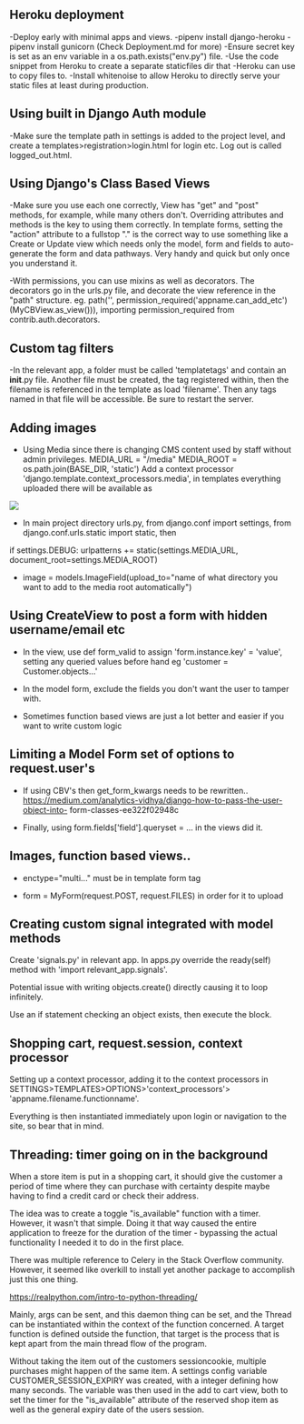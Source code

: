 ## Heroku deployment

-Deploy early with minimal apps and views.
-pipenv install django-heroku
-pipenv install gunicorn (Check Deployment.md for more)
-Ensure secret key is set as an env variable in a os.path.exists("env.py") file.
-Use the code snippet from Heroku to create a separate staticfiles dir that
-Heroku can use to copy files to.
-Install whitenoise to allow Heroku to directly serve your static files at least
during production.

## Using built in Django Auth module

-Make sure the template path in settings is added to the project level, and
create a templates>registration>login.html for login etc. Log out is called
logged_out.html.

## Using Django's Class Based Views

-Make sure you use each one correctly, View has "get" and "post" methods, for
example, while many others don't. Overriding attributes and methods is the key
to using them correctly. In template forms, setting the "action" attribute to
a fullstop "." is the correct way to use something like a Create or Update view
which needs only the model, form and fields to auto-generate the form and data
pathways. Very handy and quick but only once you understand it.

-With permissions, you can use mixins as well as decorators. The decorators go
in the urls.py file, and decorate the view reference in the "path" structure.
eg. path('', permission_required('appname.can_add_etc')(MyCBView.as_view())),
importing permission_required from contrib.auth.decorators.

## Custom tag filters

-In the relevant app, a folder must be called 'templatetags' and contain an
**init**.py file. Another file must be created, the tag registered within, then
the filename is referenced in the template as load 'filename'. Then any tags
named in that file will be accessible. Be sure to restart the server.

## Adding images

- Using Media since there is changing CMS content used by staff without admin
  privileges. MEDIA_URL = "/media" MEDIA_ROOT = os.path.join(BASE_DIR, 'static')
  Add a context processor 'django.template.context_processors.media', in templates
  everything uploaded there will be available as

<img src="{{ MEDIA_URL }}example.jpg">

- In main project directory urls.py, from django.conf import settings, from
  django.conf.urls.static import static, then

if settings.DEBUG:
urlpatterns += static(settings.MEDIA_URL, document_root=settings.MEDIA_ROOT)

- image = models.ImageField(upload_to="name of what directory you want to add
  to the media root automatically")

## Using CreateView to post a form with hidden username/email etc

- In the view, use def form_valid to assign 'form.instance.key' = 'value',
  setting any queried values before hand eg 'customer = Customer.objects...'

- In the model form, exclude the fields you don't want the user to tamper with.

- Sometimes function based views are just a lot better and easier if you want
  to write custom logic

## Limiting a Model Form set of options to request.user's

- If using CBV's then get_form_kwargs needs to be rewritten..
  https://medium.com/analytics-vidhya/django-how-to-pass-the-user-object-into-
  form-classes-ee322f02948c

- Finally, using form.fields['field'].queryset = ... in the views did it.

## Images, function based views..

- enctype="multi..." must be in template form tag

- form = MyForm(request.POST, request.FILES) in order for it to upload

## Creating custom signal integrated with model methods

Create 'signals.py' in relevant app. In apps.py override the ready(self) method
with 'import relevant_app.signals'.

Potential issue with writing objects.create() directly causing it to loop
infinitely.

Use an if statement checking an object exists, then execute the block.

## Shopping cart, request.session, context processor

Setting up a context processor, adding it to the context
processors in SETTINGS>TEMPLATES>OPTIONS>'context_processors'>
'appname.filename.functionname'.

Everything is then instantiated immediately upon login or navigation to the
site, so bear that in mind.

## Threading: timer going on in the background

When a store item is put in a shopping cart, it should give the customer a
period of time where they can purchase with certainty despite maybe having to
find a credit card or check their address.

The idea was to create a toggle "is_available" function with a timer. However,
it wasn't that simple. Doing it that way caused the entire application to
freeze for the duration of the timer - bypassing the actual functionality
I needed it to do in the first place.

There was multiple reference to Celery in the Stack Overflow community. However,
it seemed like overkill to install yet another package to accomplish just this
one thing.

https://realpython.com/intro-to-python-threading/

Mainly, args can be sent, and this daemon thing can be set, and the Thread
can be instantiated within the context of the function concerned. A target
function is defined outside the function, that target is the process that is
kept apart from the main thread flow of the program.

Without taking the item out of the customers sessioncookie, 
multiple purchases might happen of the same item. A settings config
variable CUSTOMER_SESSION_EXPIRY was created, with a integer defining how many
seconds. The variable was then used in the add to cart view, both to set the
timer for the "is_available" attribute of the reserved shop item as well as
the general expiry date of the users session.
